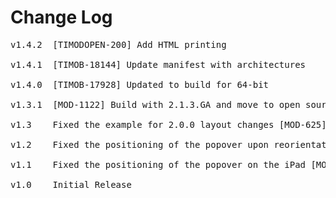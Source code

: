 # Change Log
<pre>
v1.4.2 	[TIMODOPEN-200] Add HTML printing

v1.4.1 	[TIMOB-18144] Update manifest with architectures

v1.4.0  [TIMOB-17928] Updated to build for 64-bit

v1.3.1  [MOD-1122] Build with 2.1.3.GA and move to open source repo
	
v1.3	Fixed the example for 2.0.0 layout changes [MOD-625] and corrected the iOS supported version error message [MOD-628]

v1.2	Fixed the positioning of the popover upon reorientation [MOD-380]

v1.1	Fixed the positioning of the popover on the iPad [MOD-257]

v1.0    Initial Release
